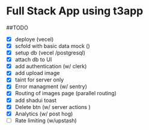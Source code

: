 # Full Stack App using t3app

##TODO
- [x] deploye (vecel)
- [x] scfold with basic data mock ()
- [x] setup db (vecel /postgresql)
- [x] attach db to UI 
- [x] add authentication (w/ clerk)
- [x] add upload image 
- [x] taint for server only
- [x] Error managment (w/ sentry)
- [x] Routing of images page (parallel routing)
- [x] add shadui toast
- [x] Delete btn (w/ server actions )
- [x] Analytics (w/ post hog)
- [ ] Rate limiting (w/upstash)